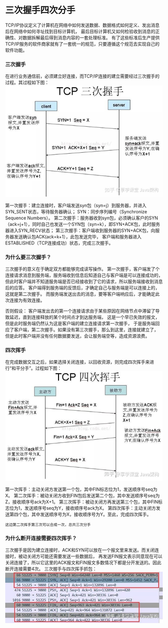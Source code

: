 # 三次握手四次分手
TCP/IP协议定义了计算机在网络中如何发送数据、数据格式如何定义、发出消息后在网络中如何寻址找到目标计算机，
最后目标计算机又如何检验收到消息的正确性、对数据拆解最后得到消息内容的一套处理标准。
有了这些标准后生产提供TCP/IP服务的软件商家就有了一套统一的规范，只要遵循这个规范去实现自己的软件功能。

### 三次握手
在进行业务通信前，必须建立好连接，而TCP/IP连接的建立需要经过三次握手的过程。其过程如下图：
![0.44472921166636825.png](images/image1.png)

第一次握手：建立连接时，客户端发送syn包（syn=j）到服务器，并进入SYN_SENT状态，等待服务器确认；
SYN：同步序列编号（Synchronize Sequence Numbers）。
第二次握手：服务器收到syn包，必须确认客户的SYN（ack=j+1），同时自己也发送一个SYN包（syn=k），即SYN+ACK包，此时服务器进入SYN_RECV状态；
第三次握手：客户端收到服务器的SYN+ACK包，向服务器发送确认包ACK(ack=k+1），此包发送完毕，
客户端和服务器进入ESTABLISHED（TCP连接成功）状态，完成三次握手。

### 为什么要三次握手？
三次握手的意义在于确定双方都能够完成读写操作。
第一次握手，客户端发了个连接请求消息到服务端，服务端收到信息后知道自己与客户端是可以连接成功的，
但此时客户端并不知道服务端是否已经接收到了它的请求，所以服务端接收到消息后的应答。
客户端得到服务端的反馈后，才确定自己与服务端是可以连接上的，这就是第二次握手。
而服务端发送出去的消息，要等客户端响应后，才能确定此次连接为有效连接。

否则假设：
客户端发出去的第一个连接请求由于某些原因在网络节点中滞留了导致延迟，直到连接释放的某个时间点才到达服务端，
这是一个早已失效的报文，但是此时服务端仍然认为这是客户端的建立连接请求第一次握手，
于是服务端回应了客户端，第二次握手。如果没有第三次握手，那么到这里，连接就建立了，
但是此时客户端并没有任何数据要发送，会让服务端空等，造成资源浪费。

### 四次挥手
在完成数据交互之后，如果选择关闭连接，以回收资源，则完成四次挥手来进行“和平分手”。过程如下图：
![0.18551493268470848.png](images/image2.png)

第一次挥手：主动关闭方发送第一个包，其中FIN标志位为1，发送顺序号seq为X。
第二次挥手：被动关闭方收到FIN包后发送第二个包，其中发送顺序号seq为Z，接收顺序号ack为X+1。
第三次挥手：被动关闭方再发送第三个包，其中FIN标志位为1，发送顺序号seq为Y，接收顺序号ack为X。
第四次挥手：主动关闭方发送第四个包，其中发送顺序号为X，接收顺序号为Y。至此，完成四次挥手。

    这边第二次挥手第三次可以合成一次，总共三次分手
### 为什么断开连接需要四次挥手？
三次握手是因为建立连接时，ACK和SYN可以放在一个报文里来发送。而关闭连接时，被动关闭方可能还需要发送一些数据后，
再发送FIN报文表示同意现在可以关闭连接了，所以它这里的ACK报文和FIN报文多数情况下都是分开发送的。因此断开连接需要4次。
三次握手与四次挥手抓包：
![0.11258387888038772.png](images/image3.png)
